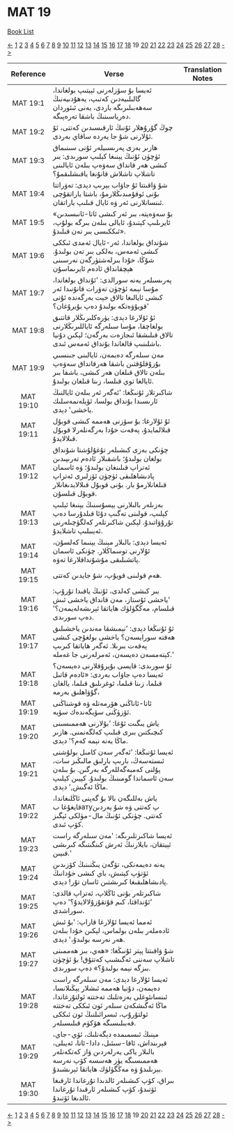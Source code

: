 # MAT 19
[Book List](../README.md)

[<-](./chapter_18.md) [1](./chapter_1.md) [2](./chapter_2.md) [3](./chapter_3.md) [4](./chapter_4.md) [5](./chapter_5.md) [6](./chapter_6.md) [7](./chapter_7.md) [8](./chapter_8.md) [9](./chapter_9.md) [10](./chapter_10.md) [11](./chapter_11.md) [12](./chapter_12.md) [13](./chapter_13.md) [14](./chapter_14.md) [15](./chapter_15.md) [16](./chapter_16.md) [17](./chapter_17.md) [18](./chapter_18.md) 19 [20](./chapter_20.md) [21](./chapter_21.md) [22](./chapter_22.md) [23](./chapter_23.md) [24](./chapter_24.md) [25](./chapter_25.md) [26](./chapter_26.md) [27](./chapter_27.md) [28](./chapter_28.md) [->](./chapter_20.md)

| Reference | Verse | Translation Notes |
|:---------:|-------|-------------------|
|MAT 19:1|ئەيسا بۇ سۆزلەرنى ئېيتىپ بولغاندا، گالىلىيەدىن كەتىپ، يەھۇدىيەنىڭ سەھەبىلىرىگە باردى، يەنى ئىئوردان دەرياسىنىڭ باشقا تەرەپىگە.||
|MAT 19:2|چوڭ گۇرۇھلار ئۇنىڭ ئارقىسىدىن كەتتى، ئۇ ئۇلارنى شۇ جا يەردە ساقاي بەردى.||
|MAT 19:3|ھازىر بەزى پەرىسىيلەر ئۇنى سىنىماق ئۈچۈن ئۇنىڭ يېنىغا كېلىپ سورىدى: بىر كىشى ھەر قانداق سەۋەپ بىلەن ئايالىنى تاشلاپ تاشلاش قانۇنغا ياقىشلىقمۇ؟||
|MAT 19:4|شۇ ۋاقىتتا ئۇ جاۋاب بېرىپ دېدى: تەۋراتتا بۇنى ئوقۇمىدىڭلارمۇ، باشتا ياراتقۇچى ئىنسانلارنى ئەر ۋە ئايال قىلىپ ياراتقان.||
|MAT 19:5|«بۇ سەۋەپتە، بىر ئەر كىشى ئاتا-ئانىسىدىن ئايرىلىپ كېتىدۇ، ئايالى بىلەن بىرگە بولۇپ، ئىككىسى بىر تەن قىلىدۇ».||
|MAT 19:6|شۇنداق بولغاندا، ئەر-ئايال ئەمدى ئىككى كىشى ئەمەس، بەلكى بىر تەن بولىدۇ. شۇڭا، خۇدا بىرلەشتۈرگەن نەرسىنى ھېچقانداق ئادەم ئايرىماسۇن||
|MAT 19:7|پەرىسىلەر يەنە سورالدى: 'ئۇنداق بولغاندا، مۇسا نېمە ئۈچۈن تەۋرات قانۇنىدا ئەر كىشى ئايالىغا تالاق خېت بەرگەندە ئۇنى قويۇۋەتكە بولىدۇ دەپ بۇيرۇغان؟'||
|MAT 19:8|ئۇ ئۇلارغا دېدى: يۈرەكلىرىڭلار قاتتىق بولغاچقا، مۇسا سىلەرگە ئاياللىرىڭلارنى تالاق قىلىشقا ئىجازەت بەرگەن؛ لېكىن دۇنيا باشلىنىپ قالغاندا بۇنداق ئەمەس ئىدى.||
|MAT 19:9|مەن سىلەرگە دەيمەن، ئايالىنى جىنسىي بۇزۇقلۇقتىن باشقا ھەرقانداق سەۋەپ بىلەن تالاق قىلغان ھەر كىشى، باشقا بىر ئايالغا توي قىلسا، زىنا قىلغان بولىدۇ.||
|MAT 19:10|شاكىرتلار ئۇنىڭغا: 'ئەگەر ئەر بىلەن ئايالنىڭ ئارىسىدا بۇنداق بولسا، ئۆيلەنمەسلىك ياخشى' دېدى.||
|MAT 19:11|ئۇ ئۇلارغا: بۇ سۆزنى ھەممە كىشى قوبۇل قىلالمايدۇ، پەقەت خۇدا بەرگەنلەرلا قوبۇل قىلالايدۇ.||
|MAT 19:12|چۈنكى بەزى كىشىلەر تۇغۇلۇشتا شۇنداق بولغان بولىدۇ؛ باشقىلار ئادەم تەرىپىدىن ئەتراپ قىلىنغان بولىدۇ؛ ۋە ئاسمان پادىشاھلىقى ئۈچۈن ئۆزلىرى ئەتراپ قىلغانلارمۇ بار. بۇنى قوبۇل قىلالايدىغانلار قوبۇل قىلسۇن.||
|MAT 19:13|بەزىلەر بالىلارنى يېسۇسنىڭ يېنىغا ئېلىپ كېلىپ، قولىنى تەگىپ دۇئا قىلدۇرسا دەپ تۇرۇۋاتىدۇ. لېكىن شاكىرتلەر كەلگۈچىلەرنى ئەيىبلىپ تاشلايدۇ.||
|MAT 19:14|ئەيسا دېدى: بالىلار مېنىڭ يېنىما كەلسۇن، ئۇلارنى توسماڭلار. چۈنكى ئاسمان پاتشىلىقى مۇشۇنداقلارغا تەۋە.||
|MAT 19:15|ھەم قولىنى قويۇپ، شۇ جايدىن كەتتى.||
|MAT 19:16|بىر كىشى كەلدى، ئۇنىڭ ياقىدا تۇرۇپ: 'ياخشى ئۇستاز، مەن قانداق ياخشى ئىش قىلسام، مەڭگۈلۈك ھاياتقا ئېرىشەلەيمەن؟' دەپ سورىدى.||
|MAT 19:17|ئۇ ئۇنىڭغا دېدى: 'نېمىشقا مەندىن ياخشىلىق ھەقتە سورايسەن؟ ياخشى بولغۇچى كىشى پەقەت بىرىلا. ئەگەر ھاياتقا كىرىپ كېتەمسەن دەيسەن، ئەمرلەرنى جا غەملە.'||
|MAT 19:18|ئۇ سورىدى: قايسى بۇيرۇقلارنى دەيسەن؟ ئەيسا دەپ جاۋاب بەردى: «ئادەم قاتىل قىلما، زىنا قىلما، ئوغرىلىق قىلما، يالغان گۇۋاھلىق بەرمە،||
|MAT 19:19|ئاتا-ئاناڭنى ھۆرمەتلە ۋە قوشناڭنى ئۆزۈڭنى سۆيگەندەك سۆيە.||
|MAT 19:20|ياش يىگىت ئۇغا: 'بۇلارنى ھەممىسىنى كىچىكتىن بىرى قىلىپ كەلگەنمنى. ھازىر ماڭا يەنە نېمە كەم؟' دېدى.||
|MAT 19:21|ئەيسا ئۇنىڭغا: 'ئەگەر سەن كامىل بولۇشنى ئىستەسەڭ، بارىپ بارلىق مالىڭىز سات، پۇلنى كەمبەگەللەرگە بەرگىن. بۇ بىلەن سەن ئاسماندا گومىنىڭ بولىدۇ. كېيىن كېلىپ ماڭا ئەگىش,' دېدى.||
|MAT 19:22|ياش بەللىگەن بالا بۇ گەپنى ئاڭلىغاندا، قايغۇغا بатуپ كەتتى ۋە شۇ يەردىن كەتتى. چۈنكى ئۇنىڭ مال-مۈلكى ئېگىز كۆپ ئىدى.||
|MAT 19:23|ئەيسا شاكىرتلىرىگە: 'مەن سىلەرگە راست ئېيتقان، بايلارنىڭ ئەرش كىنگىتىگە كىرىشى قىيىن.'||
|MAT 19:24|يەنە دەيمەنكى، تۆگەن يىڭنىنىڭ كۆزىدىن ئۆتۈپ كېتىش، باي كىشى خۇدانىڭ پادىشاھلىقىغا كىرىشتىن ئاسان تۇر! دېدى.||
|MAT 19:25|شاكىرتلەر بۇنى ئاڭلاپ، ئەتراپ قالدى: 'ئۇنداقتا، كىم قۇتقۇزۇلالايدۇ؟' دەپ سوراشدى.||
|MAT 19:26|ئەمما ئەيسا ئۇلارغا قاراپ: 'بۇ ئىش ئادەملەر بىلەن بولماس، لېكىن خۇدا بىلەن ھەر نەرسە بولىدۇ،' دېدى.||
|MAT 19:27|شۇ ۋاقىتتا پېتر ئۇنىڭغا: «ھەي، بىز ھەممىنى تاشلاپ سەننى ئەگىشىپ كەتتۇق! بۇ ئۈچۈن بىزگە نېمە بولىدۇ؟» دەپ سورىدى.||
|MAT 19:28|ئەيسا ئۇلارغا دېدى: مەن سىلەرگە راست دەيمەن، دۇنيا ھەممە ئىشلار يېڭىلانسا، ئىنسانئوغلى بەزەتلىك تەختتە ئولتۇرغاندا، ماڭا ئەگىشكەن سىلەر ئون ئىككى تەختتە ئولتۇرۇپ، ئىسرائىلنىڭ ئون ئىككى قەبىلىسىگە ھۆكۈم قىلىسىلەر.||
|MAT 19:29|مېنىڭ ئىسمىمدە دېگەنلىك، ئۆي-جاي، قېرىنداش، ئاقا-سىئىل، دادا-ئانا، ئەيىلى، بالىلار ياكى يەرلەردىن ۋاز كەتكەنلەر ھەممىسىگە يۈز ھەسسە كۆپ نەرسە بېرىلىدۇ ۋە مەڭگۈلۈك ھاياتقا ئېرىشىدۇ.||
|MAT 19:30|بىراق، كۆپ كىشىلەر ئالدىدا تۇرغاندا ئارقىغا ئۆتىدۇ، كۆپ كىشىلەر ئارقىدا تۇرغاندا ئالدىغا ئۆتىدۇ.||


[<-](./chapter_18.md) [1](./chapter_1.md) [2](./chapter_2.md) [3](./chapter_3.md) [4](./chapter_4.md) [5](./chapter_5.md) [6](./chapter_6.md) [7](./chapter_7.md) [8](./chapter_8.md) [9](./chapter_9.md) [10](./chapter_10.md) [11](./chapter_11.md) [12](./chapter_12.md) [13](./chapter_13.md) [14](./chapter_14.md) [15](./chapter_15.md) [16](./chapter_16.md) [17](./chapter_17.md) [18](./chapter_18.md) 19 [20](./chapter_20.md) [21](./chapter_21.md) [22](./chapter_22.md) [23](./chapter_23.md) [24](./chapter_24.md) [25](./chapter_25.md) [26](./chapter_26.md) [27](./chapter_27.md) [28](./chapter_28.md) [->](./chapter_20.md)